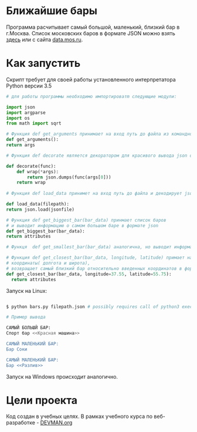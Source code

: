 # Ближайшие бары

Программа расчитывает самый большой, маленький, близкий бар в г.Москва. Список московских баров в формате JSON можно взять [здесь](https://devman.org/media/filer_public/95/74/957441dc-78df-4c99-83b2-e93dfd13c2fa/bars.json) или с сайта [data.mos.ru](https://data.mos.ru/). 

# Как запустить

Скрипт требует для своей работы установленного интерпретатора Python версии 3.5
```python
# для работы программы необходимо импортироватm следующие модули:

import json
import argparse
import os
from math import sqrt

# Функция def get_arguments принимает на вход путь до файла из командной строки
def get_arguments():
return args

# Функция def decorate является декоратором для красивого вывода json объектов

def decorate(func):
    def wrap(*args):
        return json.dumps(func(args[0]))
    return wrap
    
# Функция def load_data принимет на вход путь до файла и декодирует json в строку

def load_data(filepath):
return json.load(jsonfile)

# Функция def get_biggest_bar(bar_data) принмает список баров 
# и выводит информацию о самом большом баре в формате json
def get_biggest_bar(bar_data):
return attributes

# Функця  def get_smallest_bar(bar_data) аналогична, но выводит информацию о самом маленьком баре

# Функция def get_closest_bar(bar_data, longitude, latitude) примает на вход список баров, 
# координаты( долгота и широта), 
# возвращает самый близкий бар относительно введенных координатов в формате json
def get_closest_bar(bar_data, longitude=37.55, latitude=55.75):
  return attributes
```

Запуск на Linux:

```bash

$ python bars.py filepath.json # possibly requires call of python3 executive instead of just python

# Пример вывода

САМЫЙ БОЛЬШЙ БАР:
Спорт бар <<Красная машина>>

САМЫЙ МАЛЕНЬКИЙ БАР:
Бар Соки

САМЫЙ МАЛЕНЬКИЙ БАР:
Бар <<Разлив>>

```

Запуск на Windows происходит аналогично.

# Цели проекта

Код создан в учебных целях. В рамках учебного курса по веб-разработке - [DEVMAN.org](https://devman.org)
